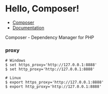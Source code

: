 # Hello, Composer!

* [Composer](https://getcomposer.org/)
* [Documentation](https://getcomposer.org/doc/)

Composer - Dependency Manager for PHP

### proxy

```
# Windows
$ set https_proxy='http://127.0.0.1:8888'
$ set http_proxy='http://127.0.0.1:8888'

# Linux
$ export https_proxy='http://127.0.0.1:8888'
$ export http_proxy='http://127.0.0.1:8888'
```
